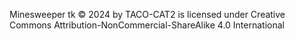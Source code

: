Minesweeper tk © 2024 by TACO-CAT2 is licensed under Creative Commons Attribution-NonCommercial-ShareAlike 4.0 International 
